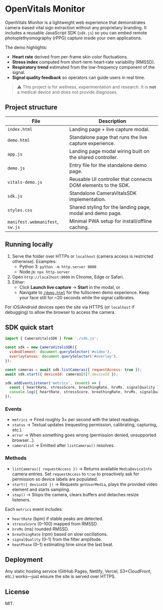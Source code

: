 # OpenVitals Monitor

OpenVitals Monitor is a lightweight web experience that demonstrates camera-based vital sign extraction without any proprietary branding. It includes a reusable JavaScript SDK (`sdk.js`) so you can embed remote photoplethysmography (rPPG) capture inside your own applications.

The demo highlights:

- **Heart rate** derived from per-frame skin color fluctuations.
- **Stress index** computed from short-term heart-rate variability (RMSSD).
- **Respiratory trend** estimated from the low-frequency component of the signal.
- **Signal quality feedback** so operators can guide users in real time.

> ⚠️ This project is for wellness, experimentation and research. It is **not** a medical device and does not provide diagnoses.

## Project structure

| File | Description |
| --- | --- |
| `index.html` | Landing page + live capture modal. |
| `demo.html` | Standalone page that runs the live capture experience. |
| `app.js` | Landing page modal wiring built on the shared controller. |
| `demo.js` | Entry file for the standalone demo page. |
| `vitals-demo.js` | Reusable UI controller that connects DOM elements to the SDK. |
| `sdk.js` | Standalone CameraVitalsSDK implementation. |
| `styles.css` | Shared styling for the landing page, modal and demo page. |
| `manifest.webmanifest`, `sw.js` | Minimal PWA setup for install/offline caching. |

## Running locally

1. Serve the folder over HTTPs or `localhost` (camera access is restricted otherwise). Examples:
   - Python 3: `python -m http.server 8000`
   - Node.js: `npx http-server`
2. Open `http://localhost:8000` in Chrome, Edge or Safari.
3. Either:
   - Click **Launch live capture** → **Start** in the modal, or
   - Navigate to [`/demo.html`](demo.html) for the fullscreen demo experience.
   Keep your face still for ~20 seconds while the signal calibrates.

For iOS/Android devices open the site via HTTPS (or `localhost` if debugging) to allow the browser to access the camera.

## SDK quick start

```js
import { CameraVitalsSDK } from './sdk.js';

const sdk = new CameraVitalsSDK({
  videoElement: document.querySelector('#video'),
  overlayCanvas: document.querySelector('#overlay'),
});

const cameras = await sdk.listCameras({ requestAccess: true });
await sdk.start({ deviceId: cameras[0]?.deviceId });

sdk.addEventListener('metrics', (event) => {
  const { heartRate, stressScore, breathingRate, hrvMs, signalQuality } = event.detail;
  console.log({ heartRate, stressScore, breathingRate, hrvMs, signalQuality });
});
```

### Events

- `metrics` → Fired roughly 3× per second with the latest readings.
- `status` → Textual updates (requesting permission, calibrating, capturing, etc.).
- `error` → When something goes wrong (permission denied, unsupported browser…).
- `cameralist` → Emitted after `listCameras()` resolves.

### Methods

- `listCameras({ requestAccess })` → Returns available `MediaDeviceInfo` camera entries. Set `requestAccess` to `true` to proactively ask for permission so device labels are populated.
- `start({ deviceId })` → Requests `getUserMedia`, plays the provided video element and starts sampling.
- `stop()` → Stops the camera, clears buffers and detaches resize listeners.

Each `metrics` event includes:

- `heartRate` (bpm) if stable peaks are detected.
- `stressScore` (0–100) mapped from RMSSD.
- `hrvMs` (ms) rounded RMSSD.
- `breathingRate` (rpm) based on slow oscillations.
- `signalQuality` (0–1) from the filter amplitude.
- `beatPhase` (0–1) estimating time since the last beat.

## Deployment

Any static hosting service (GitHub Pages, Netlify, Vercel, S3+CloudFront, etc.) works—just ensure the site is served over HTTPS.

## License

MIT.

